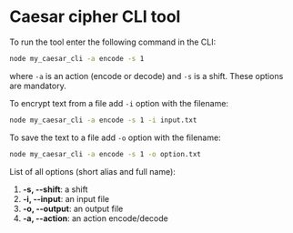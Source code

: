 # Caesar cipher CLI tool

To run the tool enter the following command in the CLI:

```bash
node my_caesar_cli -a encode -s 1
``` 

where `-a` is an action (encode or decode) and `-s` is a shift.
These options are mandatory.

To encrypt text from a file add `-i` option with the filename:

```bash
node my_caesar_cli -a encode -s 1 -i input.txt
``` 

To save the text to a file add `-o` option with the filename:

```bash
node my_caesar_cli -a encode -s 1 -o option.txt
```

List of all options (short alias and full name):
1.  **-s, --shift**: a shift
2.  **-i, --input**: an input file
3.  **-o, --output**: an output file
4.  **-a, --action**: an action encode/decode